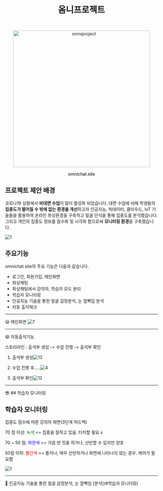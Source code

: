 <h1 align="center"> 옴니프로젝트 </h1> <br>
<p align="center">
    <img alt="omniproject" title="omni" src="https://user-images.githubusercontent.com/25981278/103296428-6ac7c380-4a39-11eb-966c-dbc715510099.jpg" width="450">
</p>

<p align="center">
<a href="https://omnichat.site" style="color:black; text-decoration:none;">omnichat.site</a> 
</p>


## 프로젝트 제안 배경

코로나19 상황에서 **비대면 수업**이 많이 활성화 되었습니다. 대면 수업에 비해 학생들의 **집중도가 떨어질 수 밖에 없는 환경을 개선**하고자 인공지능, 빅데이터, 클라우드, IoT 기술들을 활용하여 온라인 화상환경을 구축하고 얼굴 인식을 통해 집중도를 분석했습니다. 그리고 개인의 집중도 정보를 점수화 및 시각화 함으로써 **모니터링 환경**을 구축했습니다.

![1](https://user-images.githubusercontent.com/25981278/103293334-073a9780-4a33-11eb-99f7-b91ce46db870.gif)



## 주요기능

omnichat.site의 주요 기능은 다음과 같습니다.

- 로그인, 회원가입, 메인화면
- 화상채팅
- 화상채팅에서 강의자, 학습자 모드 분리
- 학습자 모니터링
- 인공지능 기술을 통한 얼굴 감정분석, 눈 깜빡임 분석
- 자동 출석체크

------

😃 메인화면 ![7](https://user-images.githubusercontent.com/25981278/103296278-250afb00-4a39-11eb-9f27-39acec25d467.PNG)

------

😆 자동출석기능

스토리라인 : 출석부 생성 -> 수업 진행 -> 출석부 확인

1. 출석부 생성![13](https://j.gifs.com/xnRmD9.gif)

2. 수업 진행 후.....![4](https://user-images.githubusercontent.com/25981278/103294745-cb550180-4a35-11eb-9dbb-f9bdd3b5ff17.gif)

   

3. 출석부 확인![12](https://user-images.githubusercontent.com/25981278/103296293-2b00dc00-4a39-11eb-95bf-78c63e2c73fa.gif)

------

😎 ## 학습자 모니터링

## 학습자 모니터링



집중도 점수에 따른 강의자 화면(3단계 피드백)

70 점 이상: <span style="color:green;">녹색</span> <= 집중을 잘하고 있음. 터치할 필요 x

70 ~ 50 점: <span style="color: blue;">파란색</span> <= 가끔 딴 짓을 하거나, 산만할 수 있지만 양호

50점 이하: <span style="color: red;">빨간색</span> <= 졸거나, 매우 산만하거나 화면에 나타나지 않는 경우. 케어가 필요함

![1](https://user-images.githubusercontent.com/25981278/103293334-073a9780-4a33-11eb-99f7-b91ce46db870.gif)

------

🧐 인공지능 기술을 통한 얼굴 감정분석, 눈 깜빡임 [분석](#학습자 모니터링)
